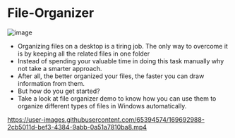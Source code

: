# File-Organizer
![image](https://user-images.githubusercontent.com/65394574/169693923-27d349ce-fc42-47c3-8676-3549643ca8c5.png)


* Organizing files on a desktop is a tiring job. The only way to overcome it is by keeping all the related files in one folder<br/>
* Instead of spending your valuable time in doing this task manually why not take a smarter approach.<br/>
* After all, the better organized your files, the faster you can draw information from them. <br/>
* But how do you get started?<br/>
* Take a look at file organizer demo to know how you can use them to organize different types of files in Windows automatically.<br/>

https://user-images.githubusercontent.com/65394574/169692988-2cb5011d-bef3-4384-9abb-0a51a7810ba8.mp4

